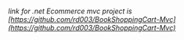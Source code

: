 ######  link for .net Ecommerce mvc project is [https://github.com/rd003/BookShoppingCart-Mvc](https://github.com/rd003/BookShoppingCart-Mvc)

